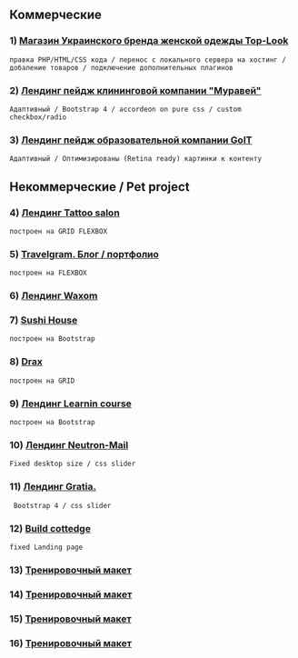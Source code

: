 ## Коммерческие 

### 1) [Магазин Украинского бренда женской одежды Top-Look](http://top-look.com.ua)
```
правка PHP/HTML/CSS кода / перенос с локального сервера на хостинг / добаление товаров / подключение дополнительных плагинов
```
### 2) [Лендинг пейдж клининговой компании  "Муравей"](https://cyberspacedk.github.io/Clearing-Company-Ant/)
```
Адаптивный / Bootstrap 4 / accordeon on pure css / custom checkbox/radio
```
### 3) [Лендинг пейдж образовательной компании GoIT](https://cyberspacedk.github.io/GoIT-Landng/)
```
Адаптивный / Оптимизированы (Retina ready) картинки к контенту
```
## Некоммерческие / Pet project

### 4)  [Лендинг Tattoo salon](https://cyberspacedk.github.io/Ink-Tattoo/)
```
построен на GRID FLEXBOX
```
### 5)  [Travelgram. Блог / портфолио](https://cyberspacedk.github.io/Travelgram/)
```
построен на FLEXBOX
```
### 6) [Лендинг Waxom](https://cyberspacedk.github.io/Collaborate/index.html)


### 7)  [Sushi House](https://cyberspacedk.github.io/My-old-training-work/sushi-house/)
```
построен на Bootstrap 
```
### 8) [Drax](https://cyberspacedk.github.io/Darx/)
```
построен на GRID
```
### 9)  [Лендинг Learnin course](https://cyberspacedk.github.io/My-old-training-work/learning-course/)
```
построен на Bootstrap 
```
### 10)  [Лендинг Neutron-Mail](https://cyberspacedk.github.io/Neutron-Mail/)
```
Fixed desktop size / css slider
```
### 11)  [Лендинг Gratia.](https://cyberspacedk.github.io/Gratia/)
```
 Bootstrap 4 / css slider 
```
 ### 12)  [Build cottedge](https://cyberspacedk.github.io/My-old-training-work/build-cottedge/)
```
fixed Landing page 
```
### 13) [Тренировочный макет](https://cyberspacedk.github.io/goit-fe-course/module-11/)
### 14) [Тренировочный макет](https://cyberspacedk.github.io/goit-fe-course/module-9/)
### 15) [Тренировочный макет](https://cyberspacedk.github.io/goit-fe-course/module-7/)
### 16) [Тренировочный макет](https://cyberspacedk.github.io/goit-fe-course/module-5/)









 
